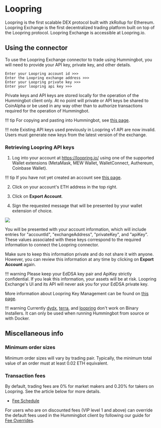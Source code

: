 # Loopring

Loopring is the first scalable DEX protocol built with zkRollup for Ethereum. Loopring Exchange is the first decentralized trading platform built on top of the Loopring protocol. Loopring Exchange is accessible at Loopring.io.

## Using the connector

To use the Loopring Exchange connector to trade using Hummingbot, you will need to provide your API key, private key, and other details.

```
Enter your Loopring account id >>>
Enter the Loopring exchange address >>>
Enter your Loopring private key >>>
Enter your loopring api key >>>
```

Private keys and API keys are stored locally for the operation of the Hummingbot client only. At no point will private or API keys be shared to CoinAlpha or be used in any way other than to authorize transactions required for the operation of Hummingbot.

!!! tip
    For copying and pasting into Hummingbot, see [this page](/operation/user-interface/#keyboard-shortcuts).

!!! note
    Existing API keys used previously in Loopring v1 API are now invalid. Users must generate new keys from the latest version of the exchange.

### Retrieving Loopring API keys

1. Log into your account at https://loopring.io/ using one of the supported Wallet extensions (MetaMask, MEW Wallet, WalletConnect, Authereum, Coinbase Wallet).

!!! tip
    If you have not yet created an account see [this page](https://blogs.loopring.org/loopring-exchange-faq/#how-do-i-register-an-account).

2. Click on your account's ETH address in the top right.

3. Click on **Export Account**.

4. Sign the requested message that will be presented by your wallet extension of choice.

![](/assets/img/loopring-api.png)

You will be presented with your account information, which will include entries for "accountId", "exchangeAddress", "privateKey", and "apiKey". These values associated with these keys correspond to the required information to connect the Loopring connector.

Make sure to keep this information private and do not share it with anyone. However, you can review this information at any time by clicking on **Export Account** again.

!!! warning
    Please keep your EdDSA key pair and ApiKey strictly confidential. If you leak this information, your assets will be at risk. Loopring Exchange's UI and its API will never ask you for your EdDSA private key.

More information about Loopring Key Management can be found on [this page](https://docs3.loopring.io/en/basics/key_mgmt.html?h=key%20).

!!! warning
    Currently [dydx](/connectors/dydx/), [terra](/connectors/terra), and [loopring](/connectors/loopring/) don't work on Binary Installers. It can only be used when running Hummingbot from source or with Docker.

## Miscellaneous info

### Minimum order sizes

Minimum order sizes will vary by trading pair. Typically, the minimum total value of an order must at least 0.02 ETH equivalent.

### Transaction fees

By default, trading fees are 0% for market makers and 0.20% for takers on Loopring. See the article below for more details.

- [Fee Schedule](https://blogs.loopring.org/loopring-exchange-faq/)

For users who are on discounted fees (VIP level 1 and above) can override the default fees used in the Hummingbot client by following our guide for [Fee Overrides](/operation/override-fees).
